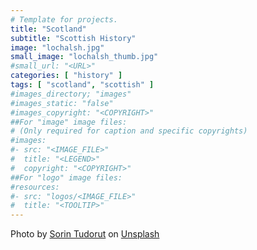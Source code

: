 ```yaml
---
# Template for projects.
title: "Scotland"
subtitle: "Scottish History"
image: "lochalsh.jpg"
small_image: "lochalsh_thumb.jpg"
#small_url: "<URL>"
categories: [ "history" ]
tags: [ "scotland", "scottish" ]
#images_directory; "images"
#images_static: "false"
#images_copyright: "<COPYRIGHT>"
##For "image" image files:
# (Only required for caption and specific copyrights)
#images:
#- src: "<IMAGE_FILE>"
#  title: "<LEGEND>"
#  copyright: "<COPYRIGHT>"
##For "logo" image files:
#resources:
#- src: "logos/<IMAGE_FILE>"
#  title: "<TOOLTIP>"
---
```


<span>Photo by <a href="https://unsplash.com/@sharpixdigital?utm_source=unsplash&amp;utm_medium=referral&amp;utm_content=creditCopyText" data-jzz-gui-player="true">Sorin Tudorut</a> on <a href="https://unsplash.com/s/photos/scotland?utm_source=unsplash&amp;utm_medium=referral&amp;utm_content=creditCopyText" data-jzz-gui-player="true">Unsplash</a></span>

